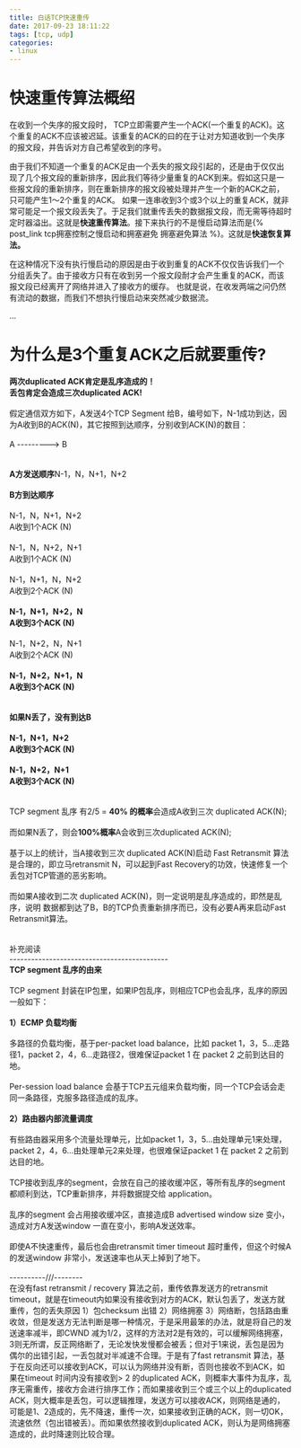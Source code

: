 ```yaml
---
title: 白话TCP快速重传
date: 2017-09-23 18:11:22
tags: [tcp, udp]
categories: 
- linux
---
```


# 快速重传算法概绍

在收到一个失序的报文段时，  TCP立即需要产生一个ACK(一个重复的ACK)。这个重复的ACK不应该被迟延。该重复的ACK的曰的在于让对方知道收到一个失序的报文段，并告诉对方自己希望收到的序号。

由于我们不知道一个重复的ACK足由一个丢失的报文段引起的，还是由于仅仅出现了几个报文段的重新排序，因此我们等待少量重复的ACK到来。假如这只是一些报文段的重新排序，则在重新排序的报文段被处理并产生一个新的ACK之前，只可能产生1～2个重复的ACK。
如果一连串收到3个或3个以上的重复ACK，就非常可能足一个报文段丢失了。于足我们就重传丢失的数据报文段，而无需等待超时定时器溢出。这就是**快速重传算法**。接下来执行的不是慢启动算法而是{% post_link tcp拥塞控制之慢启动和拥塞避免 拥塞避免算法 %}。这就是**快速恢复算法。**
    
在这种情况下没有执行慢启动的原因是由于收到重复的ACK不仅仅告诉我们一个分组丢失了。由于接收方只有在收到另一个报文段耐才会产生重复的ACK，而该报文段已经离开了网络并进入了接收方的缓存。
也就是说，在收发两端之问仍然有流动的数据，而我们不想执行慢启动来突然减少数据流。

... <!-- more --> 

# 为什么是3个重复ACK之后就要重传?

<b>两次duplicated ACK肯定是乱序造成的！</b><br><b>丢包肯定会造成三次duplicated ACK!</b><br><br>假定通信双方如下，A发送4个TCP Segment 给B，编号如下，N-1成功到达，因为A收到B的ACK(N)，其它按照到达顺序，分别收到ACK(N)的数目：<br><br>                  A ---------&gt; B<br><br><br><b>A方发送顺序</b>N-1，N，N+1，N+2<br><br><b>B方到达顺序</b><br><br>N-1，N，N+1，N+2 <br>A收到1个ACK (N)<br><br>N-1，N，N+2，N+1 <br>A收到1个ACK (N)<br><br>N-1，N+1，N，N+2 <br>A收到2个ACK (N)<br><br><b>N-1，N+1，N+2，N </b><br><b>A收到</b><b>3个ACK (N)<br></b><br>N-1，N+2，N，N+1  <br>A收到2个ACK (N)<br><br><b>N-1，N+2，N+1，N </b><br><b>A收到</b><b>3个ACK (N)</b><br><br><br><b>如果N丢了，没有到达B</b><br><br><b>N-1，N+1，N+2 </b><br><b>A收到3个ACK (N)<br><br>N-1，N+2，N+1 </b><br><b>A收到</b><b>3个ACK (N)</b><br><br><br>TCP segment 乱序 有2/5 = <b>40% 的概率</b>会造成A收到三次 duplicated ACK(N);<br><br>而如果N丢了，则会<b>100%概率</b>A会收到三次duplicated ACK(N);<br><br>基于以上的统计，当A接收到三次 duplicated ACK(N)启动 Fast Retransmit 算法是合理的，即立马retransmit N，可以起到Fast Recovery的功效，快速修复一个丢包对TCP管道的恶劣影响。<br><br>而如果A接收到二次 duplicated ACK(N)，则一定说明是乱序造成的，即然是乱序，说明 数据都到达了B，B的TCP负责重新排序而已，没有必要A再来启动Fast Retransmit算法。<br><br><br>补充阅读<br>--------------------------------------------<br><b>TCP segment 乱序的由来</b><br><br>TCP segment 封装在IP包里，如果IP包乱序，则相应TCP也会乱序，乱序的原因一般如下：<br><br><b>1）ECMP 负载均衡</b><br><br>多路径的负载均衡，基于per-packet load balance，比如 packet 1，3，5…走路径1，packet 2，4，6…走路径2，很难保证packet 1 在 packet 2 之前到达目的地。<br><br>Per-session load balance 会基于TCP五元组来负载均衡，同一个TCP会话会走同一条路径，克服多路径造成的乱序。<br><br><b>2）路由器内部流量调度</b><br><br>有些路由器采用多个流量处理单元，比如packet 1，3，5…由处理单元1来处理，packet 2，4，6…由处理单元2来处理，也很难保证packet 1 在 packet 2 之前到达目的地。<br><br>TCP接收到乱序的segment，会放在自己的接收缓冲区，等所有乱序的segment 都顺利到达，TCP重新排序，并将数据提交给 application。<br><br>乱序的segment 会占用接收缓冲区，直接造成B advertised window size 变小，造成对方A发送window 一直在变小，影响A发送效率。<br><br>即使A不快速重传，最后也会由retransmit timer timeout 超时重传，但这个时候A的发送window 非常小，发送速率也从天上掉到了地下。<br><br>----------///--------<br>在没有fast retransmit / recovery 算法之前，重传依靠发送方的retransmit timeout，就是在timeout内如果没有接收到对方的ACK，默认包丢了，发送方就重传，包的丢失原因 1）包checksum 出错 2）网络拥塞 3）网络断，包括路由重收敛，但是发送方无法判断是哪一种情况，于是采用最笨的办法，就是将自己的发送速率减半，即CWND 减为1/2，这样的方法对2是有效的，可以缓解网络拥塞，3则无所谓，反正网络断了，无论发快发慢都会被丢；但对于1来说，丢包是因为偶尔的出错引起，一丢包就对半减速不合理。于是有了fast retransmit 算法，基于在反向还可以接收到ACK，可以认为网络并没有断，否则也接收不到ACK，如果在timeout 时间内没有接收到&gt; 2 的duplicated ACK，则概率大事件为乱序，乱序无需重传，接收方会进行排序工作；而如果接收到三个或三个以上的duplicated ACK，则大概率是丢包，可以逻辑推理，发送方可以接收ACK，则网络是通的，可能是1、2造成的，先不降速，重传一次，如果接收到正确的ACK，则一切OK，流速依然（包出错被丢）。而如果依然接收到duplicated ACK，则认为是网络拥塞造成的，此时降速则比较合理。</span></div>